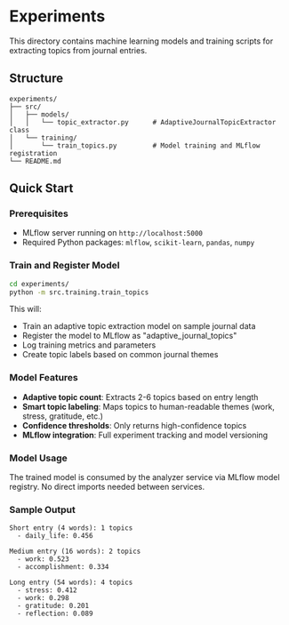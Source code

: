 # Experiments

This directory contains machine learning models and training scripts for extracting topics from journal entries.

## Structure

```
experiments/
├── src/
│   ├── models/
│   │   └── topic_extractor.py      # AdaptiveJournalTopicExtractor class
│   └── training/
│       └── train_topics.py         # Model training and MLflow registration
└── README.md
```

## Quick Start

### Prerequisites
- MLflow server running on `http://localhost:5000`
- Required Python packages: `mlflow`, `scikit-learn`, `pandas`, `numpy`

### Train and Register Model

```bash
cd experiments/
python -m src.training.train_topics
```

This will:
- Train an adaptive topic extraction model on sample journal data
- Register the model to MLflow as "adaptive_journal_topics" 
- Log training metrics and parameters
- Create topic labels based on common journal themes

### Model Features

- **Adaptive topic count**: Extracts 2-6 topics based on entry length
- **Smart topic labeling**: Maps topics to human-readable themes (work, stress, gratitude, etc.)
- **Confidence thresholds**: Only returns high-confidence topics
- **MLflow integration**: Full experiment tracking and model versioning

### Model Usage

The trained model is consumed by the analyzer service via MLflow model registry. No direct imports needed between services.

### Sample Output

```
Short entry (4 words): 1 topics
  - daily_life: 0.456

Medium entry (16 words): 2 topics  
  - work: 0.523
  - accomplishment: 0.334

Long entry (54 words): 4 topics
  - stress: 0.412
  - work: 0.298
  - gratitude: 0.201
  - reflection: 0.089
```
